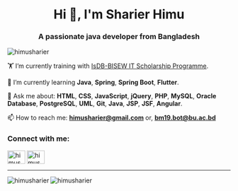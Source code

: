 <h1 align="center">Hi 👋, I'm Sharier Himu</h1>
<h3 align="center">A passionate java developer from Bangladesh</h3>

<p align="left"> <img src="https://komarev.com/ghpvc/?username=himusharier&label=Profile%20views&color=0e75b6&style=flat" alt="himusharier" /> </p>

🏋️ I’m currently training with [IsDB-BISEW IT Scholarship Programme](https://www.isdb-bisew.org/).

🌱 I’m currently learning **Java**, **Spring**, **Spring Boot**, **Flutter**.

💬 Ask me about: **HTML**, **CSS**, **JavaScript**, **jQuery**, **PHP**, **MySQL**, **Oracle Database**, **PostgreSQL**, **UML**, **Git**, **Java**, **JSP**, **JSF**, **Angular**.

📫 How to reach me: **himusharier@gmail.com** or, **bm19.bot@bu.ac.bd**

<h3 align="left">Connect with me:</h3>
<p align="left">
<a href="https://wa.me/+8801867849219" target="blank"><img align="center" src="https://raw.githubusercontent.com/rahuldkjain/github-profile-readme-generator/master/src/images/icons/Social/whatsapp.svg" alt="himusharier" height="30" width="40" /></a>
<!-- <a href="https://fb.com/sharier.himu" target="blank"><img align="center" src="https://raw.githubusercontent.com/rahuldkjain/github-profile-readme-generator/master/src/images/icons/Social/facebook.svg" alt="sharier.himu" height="30" width="40" /></a> -->
<a href="https://www.linkedin.com/in/sharier-himu" target="blank"><img align="center" src="https://raw.githubusercontent.com/rahuldkjain/github-profile-readme-generator/master/src/images/icons/Social/linked-in-alt.svg" alt="himusharier" height="30" width="40" /></a>
</p>

<hr/>
<p><img align="left" src="https://github-readme-stats.vercel.app/api/top-langs?username=himusharier&layout=donut&theme=transparent&langs_count=20&hide_progress=true" alt="himusharier" /></p>

<p><img align="center" src="https://github-readme-stats.vercel.app/api?username=himusharier&show_icons=true&theme=transparent&locale=en&card_width=450&card_height=350" alt="himusharier" /></p>
